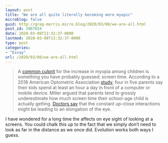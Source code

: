 ```yaml
---
layout: post
title: "We are all quite literally becoming more myopic"
microblog: false
guid: http://greg-morris.micro.blog/2020/03/08/we-are-all.html
post_id: 3987654
date: 2020-03-08T13:32:37-0000
lastmod: 2020-03-08T13:32:37-0000
type: post
categories:
- "Essay"
url: /2020/03/08/we-are-all.html
---
```

<!--kg-card-begin: html--><blockquote><p>A <a href="https://medicalxpress.com/news/2019-02-screen-linked-epidemic-myopia-young.html">common culprit</a> for the increase in myopia among children is something you have probably guessed: screen time. According to a 2018 American Optometric Association <a href="https://www.aoa.org/patients-and-public/eye-and-vision-problems/glossary-of-eye-and-vision-conditions/myopia/myopia-research">study</a>, four in five parents say their kids spend at least an hour a day in front of a computer or mobile device. Miller argued that parents tend to grossly underestimate how much screen time their school-age child is actually getting. <a href="https://www.aoa.org/patients-and-public/eye-and-vision-problems/glossary-of-eye-and-vision-conditions/myopia/myopia-research">Doctors say</a> that the constant up-close interactions might be leading to an elongation of the eye.</p></blockquote>
<p>I have wondered for a long time the affects on eye sight of looking at a screens. You could chalk this up to the fact that we simply don’t need to look as far in the distance as we once did. Evolution works both ways I guess.</p>
<!--kg-card-end: html-->
